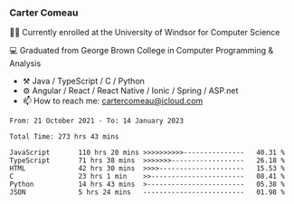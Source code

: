 ### Carter Comeau

🙋‍♂️ Currently enrolled at the University of Windsor for Computer Science

💻 Graduated from George Brown College in Computer Programming & Analysis

- ⚒️ Java / TypeScript / C / Python
- ⚙️ Angular / React / React Native / Ionic / Spring / ASP.net
- 📫 How to reach me: cartercomeau@icloud.com

<!--START_SECTION:waka-->

```text
From: 21 October 2021 - To: 14 January 2023

Total Time: 273 hrs 43 mins

JavaScript       110 hrs 20 mins >>>>>>>>>>---------------   40.31 %
TypeScript       71 hrs 38 mins  >>>>>>>------------------   26.18 %
HTML             42 hrs 30 mins  >>>>---------------------   15.53 %
C                23 hrs 1 min    >>-----------------------   08.41 %
Python           14 hrs 43 mins  >------------------------   05.38 %
JSON             5 hrs 24 mins   -------------------------   01.98 %
```

<!--END_SECTION:waka-->
